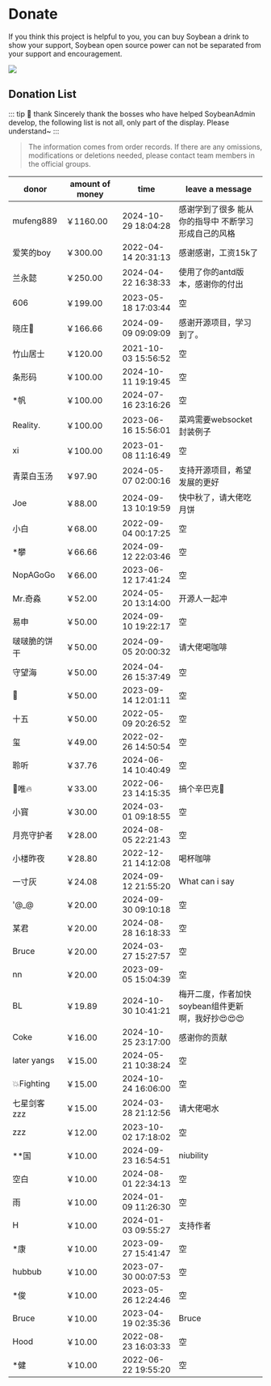# Donate

If you think this project is helpful to you, you can buy Soybean a drink to show your support, Soybean open source power can not be separated from your support and encouragement.

![](https://soybeanjs-1300612522.cos.ap-guangzhou.myqcloud.com/uPic/donation.png)

## Donation List

::: tip 🎉 thank
Sincerely thank the bosses who have helped SoybeanAdmin develop, the following list is not all, only part of the display. Please understand~
:::

> The information comes from order records. If there are any omissions, modifications or deletions needed, please contact team members in the official groups.

| donor        | amount of money | time                | leave a message                                      |
| ------------ | --------------- | ------------------- | ---------------------------------------------------- |
| mufeng889    | ￥1160.00       | 2024-10-29 18:04:28 | 感谢学到了很多 能从你的指导中 不断学习形成自己的风格 |
| 爱笑的boy    | ￥300.00        | 2022-04-14 20:31:13 | 感谢感谢，工资15k了                                  |
| 兰永懿       | ￥250.00        | 2024-04-22 16:38:33 | 使用了你的antd版本，感谢你的付出                     |
| 606          | ￥199.00        | 2023-05-18 17:03:44 | 空                                                   |
| 晓庄💪       | ￥166.66        | 2024-09-09 09:09:09 | 感谢开源项目，学习到了。                             |
| 竹山居士     | ￥120.00        | 2021-10-03 15:56:52 | 空                                                   |
| 条形码       | ￥100.00        | 2024-10-11 19:19:45 | 空                                                   |
| \*帆         | ￥100.00        | 2024-07-16 23:16:26 | 空                                                   |
| Reality.     | ￥100.00        | 2023-06-16 15:56:01 | 菜鸡需要websocket封装例子                            |
| xi           | ￥100.00        | 2023-01-08 11:16:49 | 空                                                   |
| 青菜白玉汤   | ￥97.90         | 2024-05-07 02:00:16 | 支持开源项目，希望发展的更好                         |
| Joe          | ￥88.00         | 2024-09-13 10:19:59 | 快中秋了，请大佬吃月饼                               |
| 小白         | ￥68.00         | 2022-09-04 00:17:25 | 空                                                   |
| \*攀         | ￥66.66         | 2024-09-12 22:03:46 | 空                                                   |
| NopAGoGo     | ￥66.00         | 2023-06-12 17:41:24 | 空                                                   |
| Mr.奇淼      | ￥52.00         | 2024-05-20 13:14:00 | 开源人一起冲                                         |
| 易申         | ￥50.00         | 2024-09-10 19:22:17 | 空                                                   |
| 啵啵脆的饼干 | ￥50.00         | 2024-09-05 20:00:32 | 请大佬喝咖啡                                         |
| 守望海       | ￥50.00         | 2024-04-26 15:37:49 | 空                                                   |
| 👿           | ￥50.00         | 2023-09-14 12:01:11 | 空                                                   |
| 十五         | ￥50.00         | 2022-05-09 20:26:52 | 空                                                   |
| 玺           | ￥49.00         | 2022-02-26 14:50:54 | 空                                                   |
| 聆听         | ￥37.76         | 2024-06-14 10:40:49 | 空                                                   |
| 🚈唯🔥       | ￥33.00         | 2022-06-23 14:15:35 | 搞个辛巴克🧋                                         |
| 小寳         | ￥30.00         | 2024-03-01 09:18:55 | 空                                                   |
| 月亮守护者   | ￥28.00         | 2024-08-05 22:21:43 | 空                                                   |
| 小楼昨夜     | ￥28.80         | 2022-12-21 14:12:08 | 喝杯咖啡                                             |
| 一寸灰       | ￥24.08         | 2024-09-12 21:55:20 | What can i say                                       |
| '@\_@        | ￥20.00         | 2024-09-30 09:10:18 | 空                                                   |
| 某君         | ￥20.00         | 2024-08-28 16:18:33 | 空                                                   |
| Bruce        | ￥20.00         | 2024-03-27 15:27:57 | 空                                                   |
| nn           | ￥20.00         | 2023-09-05 15:04:39 | 空                                                   |
| BL           | ￥19.89         | 2024-10-30 10:41:21 | 梅开二度，作者加快soybean组件更新啊，我好抄😍😍😍    |
| Coke         | ￥16.00         | 2024-10-25 23:17:00 | 感谢你的贡献                                         |
| later yangs  | ￥15.00         | 2024-05-21 10:38:24 | 空                                                   |
| 💥Fighting   | ￥15.00         | 2024-10-24 16:06:00 | 空                                                   |
| 七星剑客zzz  | ￥15.00         | 2024-03-28 21:12:56 | 请大佬喝水                                           |
| zzz          | ￥12.00         | 2023-10-02 17:18:02 | 空                                                   |
| \*\*国       | ￥10.00         | 2024-09-23 16:54:51 | niubility                                            |
| 空白         | ￥10.00         | 2024-08-01 22:34:13 | 空                                                   |
| 雨           | ￥10.00         | 2024-01-09 11:26:30 | 空                                                   |
| H            | ￥10.00         | 2024-01-03 09:55:27 | 支持作者                                             |
| \*康         | ￥10.00         | 2023-09-27 15:41:47 | 空                                                   |
| hubbub       | ￥10.00         | 2023-07-30 00:07:53 | 空                                                   |
| \*俊         | ￥10.00         | 2023-05-26 12:24:46 | 空                                                   |
| Bruce        | ￥10.00         | 2023-04-19 02:35:36 | Bruce                                                |
| Hood         | ￥10.00         | 2022-08-23 16:03:33 | 空                                                   |
| \*健         | ￥10.00         | 2022-06-22 19:55:20 | 空                                                   |
